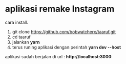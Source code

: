 # aplikasi remake Instagram

cara install.

1. git clone https://github.com/bobwatcherx/taaruf.git
2. cd taaruf
3. jalankan **yarn**
4. terus runing aplikasi dengan perintah **yarn dev --host**

aplikasi sudah berjalan di url : **http://localhost:3000**

